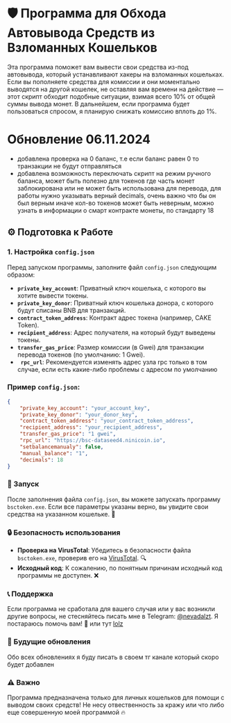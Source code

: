 # 🛡️ Программа для Обхода Автовывода Средств из Взломанных Кошельков

Эта программа поможет вам вывести свои средства из-под автовывода, который устанавливают хакеры на взломанных кошельках. Если вы пополняете средства для комиссии и они моментально выводятся на другой кошелек, не оставляя вам времени на действие — этот скрипт обходит подобные ситуации, взимая всего 10% от общей суммы вывода монет. В дальнейшем, если программа будет пользоваться спросом, я планирую снижать комиссию вплоть до 1%.

# Обновление 06.11.2024
+ добавлена проверка на 0 баланс, т.е если баланс равен 0 то транзакции не будут отправляться
+ добавлена возможность переключать скрипт на режим ручного баланса, может быть полезно для токенов где часть монет заблокирована или не может быть использована для перевода, для работы нужно указывать верный decimals, очень важно что бы он был верным иначе кол-во токенов может быть неверным, можно узнать в информации о смарт контракте монеты, по стандарту 18

## ⚙️ Подготовка к Работе

### 1. Настройка `config.json`

Перед запуском программы, заполните файл `config.json` следующим образом:

- **`private_key_account`**: Приватный ключ кошелька, с которого вы хотите вывести токены.
- **`private_key_donor`**: Приватный ключ кошелька донора, с которого будут списаны BNB для транзакций.
- **`contract_token_address`**: Контракт адрес токена (например, CAKE Token).
- **`recipient_address`**: Адрес получателя, на который будут выведены токены.
- **`transfer_gas_price`**: Размер комиссии (в Gwei) для транзакции перевода токенов (по умолчанию: 1 Gwei).
- **` rpc_url`**: Рекомендуется изменять адрес узла rpc только в том случае, если есть какие-либо проблемы с адресом по умолчанию

### Пример `config.json`:

```json
{
    "private_key_account": "your_account_key",
    "private_key_donor": "your_donor_key",
    "contract_token_address": "your_contract_token_address",
    "recipient_address": "your_recipient_address",
    "transfer_gas_price": "1 gwei",
    "rpc_url": "https://bsc-dataseed4.ninicoin.io",
    "setbalancemanualy": false,
    "manual_balance": "1",
    "decimals": 18
}
```

### 🚀 Запуск

После заполнения файла `config.json`, вы можете запускать программу `bsctoken.exe`. Если все параметры указаны верно, вы увидите свои средства на указанном кошельке. 🥳

### 🔒 Безопасность использования

- **Проверка на VirusTotal**: Убедитесь в безопасности файла `bsctoken.exe`, проверив его на [VirusTotal](https://www.virustotal.com/gui/file/162ec9b4188c2300aac925f6f1d06f2a6f55131736acbfd5a5888f9cedd9b857/detection). 🔍
- **Исходный код**: К сожалению, по понятным причинам исходный код программы не доступен. ❌

### 📞 Поддержка

Если программа не сработала для вашего случая или у вас возникли другие вопросы, не стесняйтесь писать мне в Telegram: [@nevadalzt](https://t.me/nevadalzt). Я постараюсь помочь вам! 💬
или тут [lolz](https://lolz.live/resonancee/)

### 📅 Будущие обновления

Обо всех обновлениях я буду писать в своем тг канале который скоро будет добавлен

### ⚠️ Важно

Программа предназначена только для личных кошельков для помощи с выводом своих средств! Не несу отвественность за кражу или что либо еще совершенную моей программой 🔥
